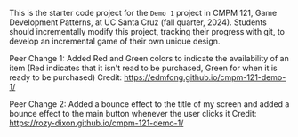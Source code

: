This is the starter code project for the `Demo 1` project in CMPM 121, Game Development Patterns, at UC Santa Cruz (fall quarter, 2024). Students should incrementally modify this project, tracking their progress with git, to develop an incremental game of their own unique design.

Peer Change 1:
Added Red and Green colors to indicate the availability of an item
(Red indicates that it isn't read to be purchased, Green for when it is ready to be purchased)
Credit: https://edmfong.github.io/cmpm-121-demo-1/

Peer Change 2:
Added a bounce effect to the title of my screen and added a bounce effect to the main button whenever the user clicks it
Credit: https://rozy-dixon.github.io/cmpm-121-demo-1/